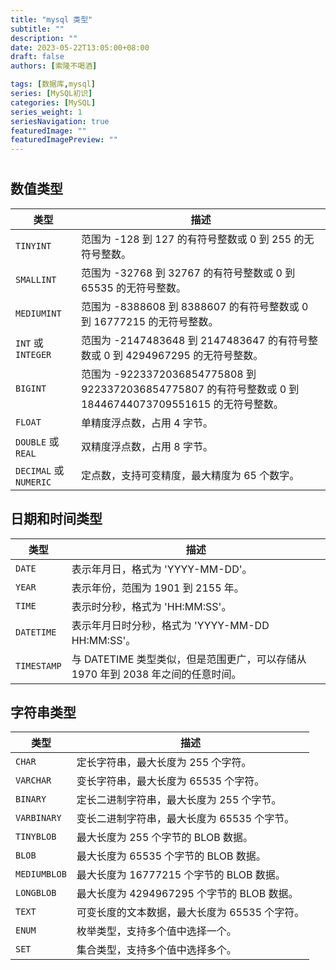 ```yaml
---
title: "mysql 类型"
subtitle: ""
description: ""
date: 2023-05-22T13:05:00+08:00
draft: false
authors: [索隆不喝酒]

tags: [数据库,mysql]
series: [MySQL初识]
categories: [MySQL]
series_weight: 1
seriesNavigation: true
featuredImage: ""
featuredImagePreview: ""
---
```

<!--more-->
#


## 数值类型

| 类型 | 描述 |
| --- | --- |
| `TINYINT` | 范围为 -128 到 127 的有符号整数或 0 到 255 的无符号整数。 |
| `SMALLINT` | 范围为 -32768 到 32767 的有符号整数或 0 到 65535 的无符号整数。 |
| `MEDIUMINT` | 范围为 -8388608 到 8388607 的有符号整数或 0 到 16777215 的无符号整数。 |
| `INT` 或 `INTEGER` | 范围为 -2147483648 到 2147483647 的有符号整数或 0 到 4294967295 的无符号整数。 |
| `BIGINT` | 范围为 -9223372036854775808 到 9223372036854775807 的有符号整数或 0 到 18446744073709551615 的无符号整数。 |
| `FLOAT` | 单精度浮点数，占用 4 字节。 |
| `DOUBLE` 或 `REAL` | 双精度浮点数，占用 8 字节。 |
| `DECIMAL` 或 `NUMERIC` | 定点数，支持可变精度，最大精度为 65 个数字。 |

## 日期和时间类型

| 类型 | 描述 |
| --- | --- |
| `DATE` | 表示年月日，格式为 'YYYY-MM-DD'。 |
| `YEAR` | 表示年份，范围为 1901 到 2155 年。 |
| `TIME` | 表示时分秒，格式为 'HH:MM:SS'。 |
| `DATETIME` | 表示年月日时分秒，格式为 'YYYY-MM-DD HH:MM:SS'。 |
| `TIMESTAMP` | 与 DATETIME 类型类似，但是范围更广，可以存储从 1970 年到 2038 年之间的任意时间。 |

## 字符串类型

| 类型 | 描述 |
| --- | --- |
| `CHAR` | 定长字符串，最大长度为 255 个字符。 |
| `VARCHAR` | 变长字符串，最大长度为 65535 个字符。 |
| `BINARY` | 定长二进制字符串，最大长度为 255 个字节。 |
| `VARBINARY` | 变长二进制字符串，最大长度为 65535 个字节。 |
| `TINYBLOB` | 最大长度为 255 个字节的 BLOB 数据。 |
| `BLOB` | 最大长度为 65535 个字节的 BLOB 数据。 |
| `MEDIUMBLOB` | 最大长度为 16777215 个字节的 BLOB 数据。 |
| `LONGBLOB` | 最大长度为 4294967295 个字节的 BLOB 数据。 |
| `TEXT` | 可变长度的文本数据，最大长度为 65535 个字符。 |
| `ENUM` | 枚举类型，支持多个值中选择一个。 |
| `SET` | 集合类型，支持多个值中选择多个。 |
